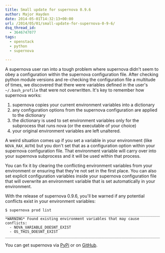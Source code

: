 ```yaml
---
title: Small update for supernova 0.9.6
author: Major Hayden
date: 2014-05-01T14:32:13+00:00
url: /2014/05/01/small-update-for-supernova-0-9-6/
dsq_thread_id:
  - 3646747077
tags:
  - openstack
  - python
  - supernova

---
```

A supernova user ran into a tough problem where supernova didn't seem to obey a configuration within the supernova configuration file. After checking python module versions and re-checking the configuration file a multitude of times, we discovered that there were variables defined in the user's `~/.bash_profile` that were not overwritten. It's key to remember how supernova works:

  1. supernova copies your current environment variables into a dictionary
  2. any configuration options from the supernova configuration are applied to the dictionary
  3. the dictionary is used to set environment variables only for the subprocess that runs nova (or the executable of your choice)
  4. your original environment variables are left unaltered.

A weird situation comes up if you set a variable in your environment (like `NOVA_RAX_AUTH`) but you don't set that as a configuration option within your supernova configuration file. That environment variable will carry over into your supernova subprocess and it will be used within that process.

You can fix it by clearing the conflicting environment variables from your environment or ensuring that they're not set in the first place. You can also set explicit configuration variables inside your supernova configuration file that will overwrite an environment variable that is set automatically in your environment.

With the release of supernova 0.9.6, you'll be warned if any potential conflicts exist in your environment variables:

```
$ supernova prod list
________________________________________________________________________________
*WARNING* Found existing environment variables that may cause conflicts:
  - NOVA_VARIABLE_DOESNT_EXIST
  - OS_THIS_DOESNT_EXIST
________________________________________________________________________________
```


You can get supernova via [PyPi][1] or on [GitHub][2].

 [1]: https://pypi.python.org/pypi?:action=display&name=supernova&version=0.9.6
 [2]: https://github.com/major/supernova
